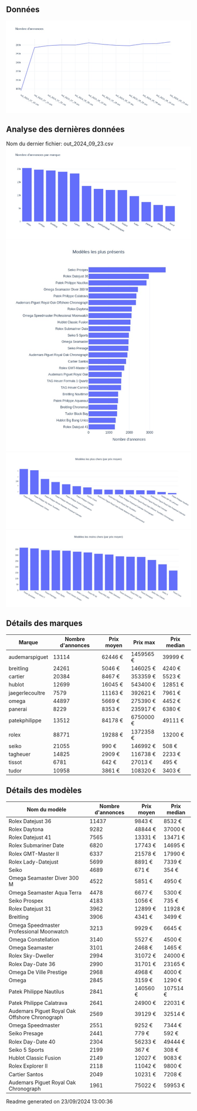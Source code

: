 
## Données
![image](./out/count_per_day.jpeg)

## Analyse des dernières données
Nom du dernier fichier: out_2024_09_23.csv
![image](./out/count_per_brand.jpeg)
![image](./out/count_per_name.jpeg)
![image](./out/avg_price_per_name_desc.jpeg)
![image](./out/avg_price_per_name_asc.jpeg)

## Détails des marques
|Marque|Nombre d'annonces|Prix moyen|Prix max|Prix median|
|------|-----------------|----------|--------|-----------|
|audemarspiguet|13114|62446 €|1459565 €|39999 €| 
|breitling|24261|5046 €|146025 €|4240 €| 
|cartier|20384|8467 €|353359 €|5523 €| 
|hublot|12699|16045 €|543400 €|12851 €| 
|jaegerlecoultre|7579|11163 €|392621 €|7961 €| 
|omega|44897|5669 €|275390 €|4452 €| 
|panerai|8229|8353 €|235917 €|6380 €| 
|patekphilippe|13512|84178 €|6750000 €|49111 €| 
|rolex|88771|19288 €|1372358 €|13200 €| 
|seiko|21055|990 €|146992 €|508 €| 
|tagheuer|14825|2909 €|116738 €|2233 €| 
|tissot|6781|642 €|27013 €|495 €| 
|tudor|10958|3861 €|108320 €|3403 €| 

## Détails des modèles
Nom du modèle|Nombre d'annonces|Prix moyen|Prix median|
|-------------|-----------------|----------|-----------|
|               Rolex Datejust 36|11437|9843 €|8532 €| 
|               Rolex Daytona|9282|48844 €|37000 €| 
|               Rolex Datejust 41|7565|13331 €|13471 €| 
|               Rolex Submariner Date|6820|17743 €|14695 €| 
|               Rolex GMT-Master II|6337|21578 €|17990 €| 
|               Rolex Lady-Datejust|5699|8891 €|7339 €| 
|               Seiko|4689|671 €|354 €| 
|               Omega Seamaster Diver 300 M|4522|5851 €|4950 €| 
|               Omega Seamaster Aqua Terra|4478|6677 €|5300 €| 
|               Seiko Prospex|4183|1056 €|735 €| 
|               Rolex Datejust 31|3962|12899 €|11928 €| 
|               Breitling|3906|4341 €|3499 €| 
|               Omega Speedmaster Professional Moonwatch|3213|9929 €|6645 €| 
|               Omega Constellation|3140|5527 €|4500 €| 
|               Omega Seamaster|3101|2468 €|1465 €| 
|               Rolex Sky-Dweller|2994|31072 €|24000 €| 
|               Rolex Day-Date 36|2990|31701 €|23165 €| 
|               Omega De Ville Prestige|2968|4968 €|4000 €| 
|               Omega|2845|3159 €|1290 €| 
|               Patek Philippe Nautilus|2841|140560 €|107514 €| 
|               Patek Philippe Calatrava|2641|24900 €|22031 €| 
|               Audemars Piguet Royal Oak Offshore Chronograph|2569|39129 €|32514 €| 
|               Omega Speedmaster|2551|9252 €|7344 €| 
|               Seiko Presage|2441|779 €|592 €| 
|               Rolex Day-Date 40|2304|56233 €|49444 €| 
|               Seiko 5 Sports|2199|367 €|308 €| 
|               Hublot Classic Fusion|2149|12027 €|9083 €| 
|               Rolex Explorer II|2118|11042 €|9800 €| 
|               Cartier Santos|2049|10231 €|7208 €| 
|               Audemars Piguet Royal Oak Chronograph|1961|75022 €|59953 €| 


 Readme generated on 23/09/2024 13:00:36